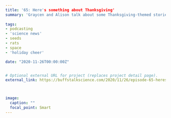 ```yaml
---
title: '65: Here's something about Thanksgiving'
summary: 'Graycen and Alison talk about some Thanksgiving-themed stories featuring seed banks, rats, football and a Thanksgiving NASA disaster.'
  
tags:
- podcasting
- 'science news'
- seeds
- rats
- space
- 'holiday cheer'

date: "2020-11-26T00:00:00Z"


# Optional external URL for project (replaces project detail page).
external_link: https://buffstalkscience.com/2020/11/26/episode-65-heres-something-about-thanksgiving/



image:
  caption: ""
  focal_point: Smart
---
```

